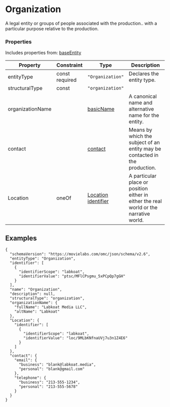# Organization
A legal entity or groups of people associated with the production.. with a particular purpose relative to the production.
### Properties
Includes properties from: [baseEntity](../core/baseEntity.md)

| Property         | Constraint        | Type                                                                                  | Description                                                                            |
| ---------------- | ----------------- | ------------------------------------------------------------------------------------- | -------------------------------------------------------------------------------------- |
| entityType       | const<br>required | `"Organization"`                                                                      | Declares the entity type.                                                              |
| structuralType   | const             | `"organization"`                                                                      |                                                                                        |
| organizationName |                   | [basicName](../Utility/Utility.md#basicName)                                          | A canonical name and alternative name for the entity.                                  |
| contact          |                   | [contact](../Utility/Utility.md#contact)                                              | Means by which the subject of an entity may be contacted in the production.            |
| Location         | oneOf             | [Location](../Utility/Location.md) <br>[identifier](../Utility/Utility.md#identifier) | A particular place or position either in either the real world or the narrative world. |



## Examples

```JSON{  
{  
  "schemaVersion": "https://movielabs.com/omc/json/schema/v2.6",  
  "entityType": "Organization",  
  "identifier": [  
    {  
      "identifierScope": "labkoat",  
      "identifierValue": "ptsc/MFlCPsgmu_5xPCpQp7gGH"  
    }  
  ],  
  "name": "Organization",  
  "description": null,  
  "structuralType": "organization",  
  "organizationName": {  
    "fullName": "Labkoat Media LLC",  
    "altName": "Labkoat"  
  },  
  "Location": {  
    "identifier": [  
      {  
        "identifierScope": "labkoat",  
        "identifierValue": "loc/9MLbKNfnaUVj7u3n1Z4E6"  
      }  
    ]  
  },  
  "contact": {  
    "email": {  
      "business": "blank@labkoat.media",  
      "personal": "blank@gmail.com"  
    },  
    "telephone": {  
      "business": "213-555-1234",  
      "personal": "213-555-5678"  
    }  
  }  
}
```
